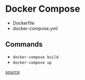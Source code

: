 # Docker Compose

- Dockerfile
- docker-compose.yml

## Commands

- `docker-compose build`
- `docker-compose up`

[source](https://dev.to/geekgalgroks/demystifying-docker-compose-b62)